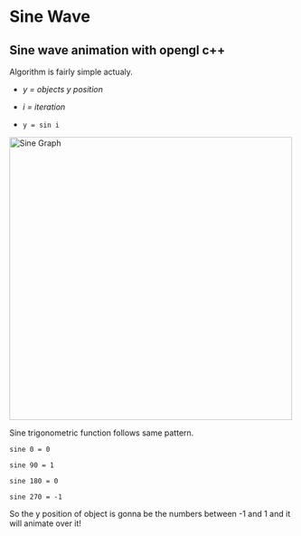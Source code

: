 # Sine Wave

## Sine wave animation with opengl c++

Algorithm is fairly simple actualy.

- *y = objects y position*

- *i = iteration*

- `y = sin i`

<style>
img[alt="Sine Graph"] { width: 500px; }
</style>

![Sine Graph](https://upload.wikimedia.org/wikipedia/commons/thumb/0/02/Simple_sine_wave.svg/1200px-Simple_sine_wave.svg.png "Sine Graph")

Sine trigonometric function follows same pattern.

```
sine 0 = 0

sine 90 = 1

sine 180 = 0

sine 270 = -1
```

So the y position of object is gonna be the numbers between -1 and 1 and it will animate over it!